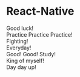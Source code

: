 # React-Native      
Good luck!  
Practice Practice Practice!  
Fighting!  
Everyday!  
Good! Good! Study!   
King of myself!  
Day day up!
